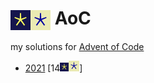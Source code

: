 # <img align="center" src="media/aoc.png#gh-dark-mode-only" height=32><img align="center" src="media/aoc_inv.png#gh-light-mode-only" height=32> AoC
my solutions for [Advent of Code](https://adventofcode.com/)

- [2021](2021) [14<img src="media/aoc.png#gh-dark-mode-only" height=14><img src="media/aoc_inv.png#gh-light-mode-only" height=17>]
